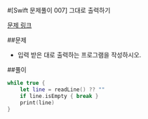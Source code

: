 #[Swift 문제풀이 007] 그대로 출력하기

[문제 링크](https://www.acmicpc.net/problem/11718)

##문제

- 입력 받은 대로 출력하는 프로그램을 작성하시오.


##풀이

```swift 
while true {
    let line = readLine() ?? ""
    if line.isEmpty { break }
    print(line)
}
```
